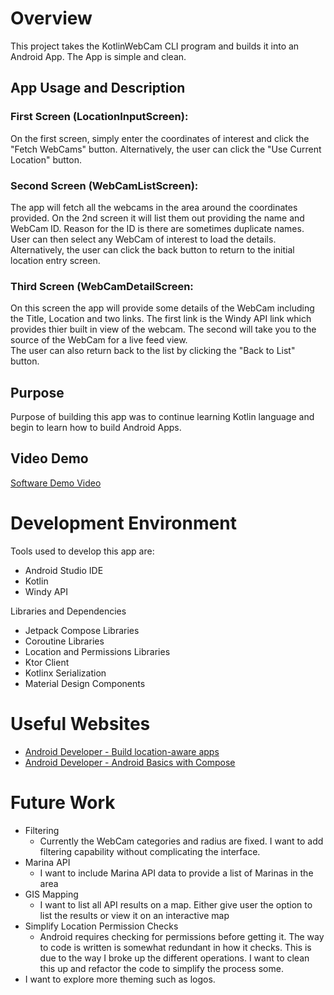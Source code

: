 # Overview
This project takes the KotlinWebCam CLI program and builds it into an Android App.  The App is simple and clean.  
## App Usage and Description
### First Screen (LocationInputScreen):
On the first screen, simply enter the coordinates of interest and click the "Fetch WebCams" button.  Alternatively, the user can click the "Use Current Location" button.  
### Second Screen (WebCamListScreen):
The app will fetch all the webcams in the area around the coordinates provided.  On the 2nd screen it will list them out providing the name and WebCam ID.  Reason for the ID is there are sometimes duplicate names.  
User can then select any WebCam of interest to load the details.  Alternatively, the user can click the back button to return to the initial location entry screen.
### Third Screen (WebCamDetailScreen:
On this screen the app will provide some details of the WebCam including the Title, Location and two links.  The first link is the Windy API link which provides thier built in view of the webcam.  The second will take you to the source of the WebCam for a live feed view.  
The user can also return back to the list by clicking the "Back to List" button.  

## Purpose
Purpose of building this app was to continue learning Kotlin language and begin to learn how to build Android Apps.

## Video Demo
[Software Demo Video](http://youtube.link.goes.here)

# Development Environment

Tools used to develop this app are:
* Android Studio IDE
* Kotlin
* Windy API

Libraries and Dependencies
* Jetpack Compose Libraries
* Coroutine Libraries
* Location and Permissions Libraries
* Ktor Client
* Kotlinx Serialization
* Material Design Components
  
# Useful Websites
* [Android Developer - Build location-aware apps]([http://url.link.goes.here](https://developer.android.com/develop/sensors-and-location/location))
* [Android Developer - Android Basics with Compose](https://developer.android.com/courses/android-basics-compose/course)
  

# Future Work
* Filtering
  * Currently the WebCam categories and radius are fixed.  I want to add filtering capability without complicating the interface.  
* Marina API
    * I want to include Marina API data to provide a list of Marinas in the area
* GIS Mapping
  * I want to list all API results on a map.  Either give user the option to list the results or view it on an interactive map
* Simplify Location Permission Checks
  * Android requires checking for permissions before getting it.  The way to code is written is somewhat redundant in how it checks.  This is due to the way I broke up the different operations.  I want to clean this up and refactor the code to simplify the process some.
* I want to explore more theming such as logos.  
